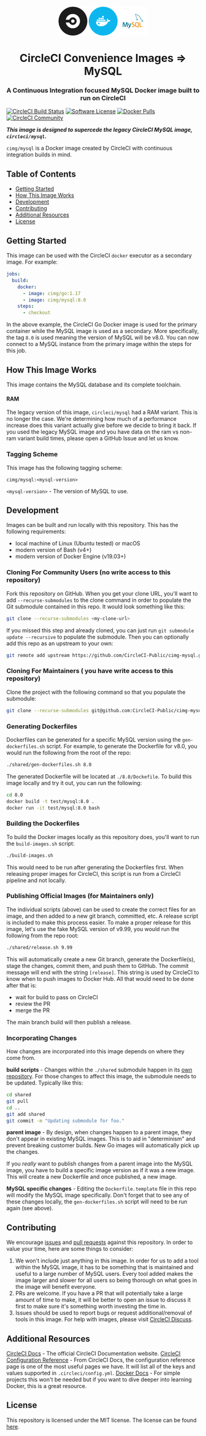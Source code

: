 <div align="center">
	<p>
		<img alt="CircleCI Logo" src="img/circle-circleci.svg?raw=true" width="75" />
		<img alt="Docker Logo" src="img/circle-docker.svg?raw=true" width="75" />
		<img alt="MySQL Logo" src="img/circle-mysql.svg?raw=true" width="75" />
	</p>
	<h1>CircleCI Convenience Images => MySQL</h1>
	<h3>A Continuous Integration focused MySQL Docker image built to run on CircleCI</h3>
</div>

[![CircleCI Build Status](https://circleci.com/gh/CircleCI-Public/cimg-mysql.svg?style=shield)](https://circleci.com/gh/CircleCI-Public/cimg-mysql) [![Software License](https://img.shields.io/badge/license-MIT-blue.svg)](https://raw.githubusercontent.com/CircleCI-Public/cimg-mysql/master/LICENSE) [![Docker Pulls](https://img.shields.io/docker/pulls/cimg/mysql)](https://hub.docker.com/r/cimg/mysql) [![CircleCI Community](https://img.shields.io/badge/community-CircleCI%20Discuss-343434.svg)](https://discuss.circleci.com/c/ecosystem/circleci-images)

***This image is designed to supercede the legacy CircleCI MySQL image, `circleci/mysql`.***

`cimg/mysql` is a Docker image created by CircleCI with continuous integration builds in mind.


## Table of Contents

- [Getting Started](#getting-started)
- [How This Image Works](#how-this-image-works)
- [Development](#development)
- [Contributing](#contributing)
- [Additional Resources](#additional-resources)
- [License](#license)


## Getting Started

This image can be used with the CircleCI `docker` executor as a secondary image.
For example:

```yaml
jobs:
  build:
    docker:
      - image: cimg/go:1.17
      - image: cimg/mysql:8.0
    steps:
      - checkout
```

In the above example, the CircleCI Go Docker image is used for the primary container while the MySQL image is used as a secondary.
More specifically, the tag `8.0` is used meaning the version of MySQL will be v8.0.
You can now connect to a MySQL instance from the primary image within the steps for this job.


## How This Image Works

This image contains the MySQL database and its complete toolchain.

#### RAM

The legacy version of this image, `circleci/mysql` had a RAM variant.
This is no longer the case.
We're determining how much of a performance increase does this variant actually give before we decide to bring it back.
If you used the legacy MySQL image and you have data on the ram vs non-ram variant build times, please open a GitHub Issue and let us know.


### Tagging Scheme

This image has the following tagging scheme:

```
cimg/mysql:<mysql-version>
```

`<mysql-version>` - The version of MySQL to use.


## Development

Images can be built and run locally with this repository.
This has the following requirements:

- local machine of Linux (Ubuntu tested) or macOS
- modern version of Bash (v4+)
- modern version of Docker Engine (v19.03+)

### Cloning For Community Users (no write access to this repository)

Fork this repository on GitHub.
When you get your clone URL, you'll want to add `--recurse-submodules` to the clone command in order to populate the Git submodule contained in this repo.
It would look something like this:

```bash
git clone --recurse-submodules <my-clone-url>
```

If you missed this step and already cloned, you can just run `git submodule update --recursive` to populate the submodule.
Then you can optionally add this repo as an upstream to your own:

```bash
git remote add upstream https://github.com/CircleCI-Public/cimg-mysql.git
```

### Cloning For Maintainers ( you have write access to this repository)

Clone the project with the following command so that you populate the submodule:

```bash
git clone --recurse-submodules git@github.com:CircleCI-Public/cimg-mysql.git
```

### Generating Dockerfiles

Dockerfiles can be generated for a specific MySQL version using the `gen-dockerfiles.sh` script.
For example, to generate the Dockerfile for v8.0, you would run the following from the root of the repo:

```bash
./shared/gen-dockerfiles.sh 8.0
```

The generated Dockerfile will be located at `./8.0/Dockefile`.
To build this image locally and try it out, you can run the following:

```bash
cd 8.0
docker build -t test/mysql:8.0 .
docker run -it test/mysql:8.0 bash
```

### Building the Dockerfiles

To build the Docker images locally as this repository does, you'll want to run the `build-images.sh` script:

```bash
./build-images.sh
```

This would need to be run after generating the Dockerfiles first.
When releasing proper images for CircleCI, this script is run from a CircleCI pipeline and not locally.

### Publishing Official Images (for Maintainers only)

The individual scripts (above) can be used to create the correct files for an image, and then added to a new git branch, committed, etc.
A release script is included to make this process easier.
To make a proper release for this image, let's use the fake MySQL version of v9.99, you would run the following from the repo root:

```bash
./shared/release.sh 9.99
```

This will automatically create a new Git branch, generate the Dockerfile(s), stage the changes, commit them, and push them to GitHub.
The commit message will end with the string `[release]`.
This string is used by CircleCI to know when to push images to Docker Hub.
All that would need to be done after that is:

- wait for build to pass on CircleCI
- review the PR
- merge the PR

The main branch build will then publish a release.

### Incorporating Changes

How changes are incorporated into this image depends on where they come from.

**build scripts** - Changes within the `./shared` submodule happen in its [own repository](https://github.com/CircleCI-Public/cimg-shared).
For those changes to affect this image, the submodule needs to be updated.
Typically like this:

```bash
cd shared
git pull
cd ..
git add shared
git commit -m "Updating submodule for foo."
```

**parent image** - By design, when changes happen to a parent image, they don't appear in existing MySQL images.
This is to aid in "determinism" and prevent breaking customer builds.
New Go images will automatically pick up the changes.

If you *really* want to publish changes from a parent image into the MySQL image, you have to build a specific image version as if it was a new image.
This will create a new Dockerfile and once published, a new image.

**MySQL specific changes** - Editing the `Dockerfile.template` file in this repo will modify the MySQL image specifically.
Don't forget that to see any of these changes locally, the `gen-dockerfiles.sh` script will need to be run again (see above).


## Contributing

We encourage [issues](https://github.com/CircleCI-Public/cimg-mysql/issues) and [pull requests](https://github.com/CircleCI-Public/cimg-mysql/pulls) against this repository. In order to value your time, here are some things to consider:

1. We won't include just anything in this image. In order for us to add a tool within the MySQL image, it has to be something that is maintained and useful to a large number of MySQL users. Every tool added makes the image larger and slower for all users so being thorough on what goes in the image will benefit everyone.
1. PRs are welcome. If you have a PR that will potentially take a large amount of time to make, it will be better to open an issue to discuss it first to make sure it's something worth investing the time in.
1. Issues should be used to report bugs or request additional/removal of tools in this image. For help with images, please visit [CircleCI Discuss](https://discuss.circleci.com/c/ecosystem/circleci-images).


## Additional Resources

[CircleCI Docs](https://circleci.com/docs/) - The official CircleCI Documentation website.
[CircleCI Configuration Reference](https://circleci.com/docs/2.0/configuration-reference/#section=configuration) - From CircleCI Docs, the configuration reference page is one of the most useful pages we have.
It will list all of the keys and values supported in `.circleci/config.yml`.
[Docker Docs](https://docs.docker.com/) - For simple projects this won't be needed but if you want to dive deeper into learning Docker, this is a great resource.


## License

This repository is licensed under the MIT license.
The license can be found [here](./LICENSE).